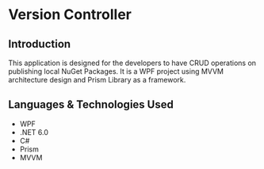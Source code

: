 # Version Controller 
## Introduction
This application is designed for the developers to have CRUD operations on publishing local NuGet Packages. 
It is a WPF project using MVVM architecture design and Prism Library as a framework.

## Languages & Technologies Used
- WPF
- .NET 6.0
- C#
- Prism
- MVVM
